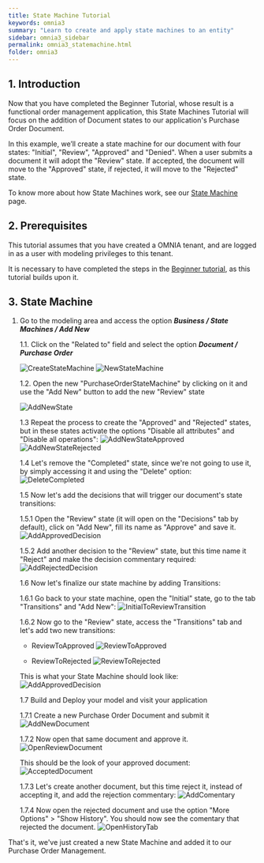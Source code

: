 ```yaml
---
title: State Machine Tutorial
keywords: omnia3
summary: "Learn to create and apply state machines to an entity"
sidebar: omnia3_sidebar
permalink: omnia3_statemachine.html
folder: omnia3
---
```



## 1. Introduction

Now that you have completed the Beginner Tutorial, whose result is a functional order management application, this State Machines Tutorial will focus on the addition of Document states to our application's Purchase Order Document.

In this example, we’ll create a state machine for our document with four states: "Initial", "Review", "Approved" and "Denied". When a user submits a document it will adopt the "Review" state. If accepted, the document will move to the "Approved" state, if rejected, it will move to the "Rejected" state. 

To know more about how State Machines work, see our [State Machine](omnia3_modeler_statemachines.html) page.


## 2. Prerequisites

This tutorial assumes that you have created a OMNIA tenant, and are logged in as a user with modeling privileges to this tenant.

It is necessary to have completed the steps in the  [Beginner tutorial](omnia3_beginnertutorial.html), as this tutorial builds upon it.

## 3. State Machine

1. Go to the modeling area and access the option ***Business / State Machines / Add New***

	1.1. Click on the "Related to" field and select the option ***Document / Purchase Order***

	![CreateStateMachine](/images/tutorials/statemachine/modeler-create-state-machine.jpg)
	![NewStateMachine](/images/tutorials/statemachine/modeler-new-state-machine.jpg)

	1.2. Open the new "PurchaseOrderStateMachine" by clicking on it and use the "Add New" button to add the new "Review" state

	![AddNewState](/images/tutorials/statemachine/modeler-add-new-state.jpg)
	

	1.3 Repeat the process to create the "Approved" and "Rejected" states, but in these states activate the options "Disable all attributes" and "Disable all operations":
		![AddNewStateApproved](/images/tutorials/statemachine/modeler-add-approved-state.jpg)
		![AddNewStateRejected](/images/tutorials/statemachine/modeler-add-rejected-state.jpg)

	1.4 Let's remove the "Completed" state, since we're not going to use it, by simply accessing it and using the "Delete" option:
		![DeleteCompleted](/images/tutorials/statemachine/modeler-delete-completed-state.jpg)

	1.5 Now let's add the decisions that will trigger our document's state transitions:

	1.5.1 Open the "Review" state (it will open on the "Decisions" tab by default), click on "Add New", fill its name as "Approve" and save it.
		![AddApprovedDecision](/images/tutorials/statemachine/modeler-add-approve-decision.jpg)

	1.5.2 Add another decision to the "Review" state, but this time name it "Reject" and make the decision commentary required:
		![AddRejectedDecision](/images/tutorials/statemachine/modeler-add-rejected-decision.jpg)

	1.6 Now let's finalize our state machine by adding Transitions:

	1.6.1 Go back to your state machine, open the "Initial" state, go to the tab "Transitions" and "Add New":
		![InitialToReviewTransition](/images/tutorials/statemachine/modeler-add-initialtoreview-transition.jpg)

	1.6.2 Now go to the "Review" state, access the "Transitions" tab and let's add two new transitions:
		
	- ReviewToApproved
		![ReviewToApproved](/images/tutorials/statemachine/modeler-add-reviewtoapproved-transition.jpg)
		
	- ReviewToRejected
		![ReviewToRejected](/images/tutorials/statemachine/modeler-add-reviewtorejected-transition.jpg)

	This is what your State Machine should look like:
		![AddApprovedDecision](/images/tutorials/statemachine/modeler-statemachine-finished.jpg)

	1.7 Build and Deploy your model and visit your application

	1.7.1 Create a new Purchase Order Document and submit it
		![AddNewDocument](/images/tutorials/statemachine/application-add-purchaseorder.jpg)

	1.7.2 Now open that same document and approve it.
		![OpenReviewDocument](/images/tutorials/statemachine/application-review-purchaseorder.jpg)

	This should be the look of your approved document:
		![AcceptedDocument](/images/tutorials/statemachine/application-approved-purchaseorder.jpg)

	1.7.3 Let's create another document, but this time reject it, instead of accepting it, and add the rejection commentary:
		![AddComentary](/images/tutorials/statemachine/application-comment-purchaseorder.jpg)

	1.7.4 Now open the rejected document and use the option "More Options" > "Show History". You should now see the comentary that rejected the document.
		![OpenHistoryTab](/images/tutorials/statemachine/application-purchaseorder-history.jpg)

That's it, we've just created a new State Machine and added it to our Purchase Order Management.